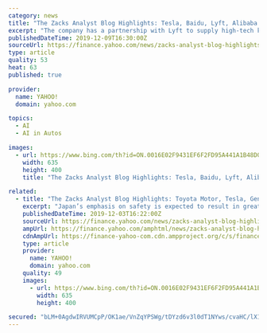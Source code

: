 ```yaml
---
category: news
title: "The Zacks Analyst Blog Highlights: Tesla, Baidu, Lyft, Alibaba and Intel"
excerpt: "The company has a partnership with Lyft to supply high-tech kits that turn vehicles into self-driving cars. Additionally, Ford expects to launch Level 4 vehicles in 2021. Baidu and Volvo have also partnered to launch Level 4 vehicles in the same year. Further, Elon Musk has stated that Tesla will have Level 5 electric vehicles ready by 2020."
publishedDateTime: 2019-12-09T16:30:00Z
sourceUrl: https://finance.yahoo.com/news/zacks-analyst-blog-highlights-tesla-151903956.html
type: article
quality: 53
heat: 63
published: true

provider:
  name: YAHOO!
  domain: yahoo.com

topics:
  - AI
  - AI in Autos

images:
  - url: https://www.bing.com/th?id=ON.0016E02F9431EF6F2FD95A441A1B48D0
    width: 635
    height: 400
    title: "The Zacks Analyst Blog Highlights: Tesla, Baidu, Lyft, Alibaba and Intel"

related:
  - title: "The Zacks Analyst Blog Highlights: Toyota Motor, Tesla, General Motors, Alphabet and NVIDIA"
    excerpt: "Japan’s emphasis on safety is expected to result in greater consumer acceptance of driverless cars. We believe that the proper implementation of government policies and adoption of technologies like artificial intelligence, sensor fusion, V2X communication and Internet of Things among others will aid Japan-based carmakers to unleash the full ..."
    publishedDateTime: 2019-12-03T16:22:00Z
    sourceUrl: https://finance.yahoo.com/news/zacks-analyst-blog-highlights-toyota-144902632.html
    ampUrl: https://finance.yahoo.com/amphtml/news/zacks-analyst-blog-highlights-toyota-144902632.html
    cdnAmpUrl: https://finance-yahoo-com.cdn.ampproject.org/c/s/finance.yahoo.com/amphtml/news/zacks-analyst-blog-highlights-toyota-144902632.html
    type: article
    provider:
      name: YAHOO!
      domain: yahoo.com
    quality: 49
    images:
      - url: https://www.bing.com/th?id=ON.0016E02F9431EF6F2FD95A441A1B48D0
        width: 635
        height: 400

secured: "bLM+0AgdwIRVUMCpP/OK1ae/VnZqYPSWg/tDYzd6v3l0dT1NYws/cvaHC/lX1tWVBfXdA/5eMuNGFTspQ3uLyv0/FW575eOG06/h2ghu7t+AmgRlid8Bk5njQ+IU0FRDnJjcORYdKdID8SHrNzXjUUDlrPHi3WjCw5Qqmpxcpb7+PxoQ56G0bhodC9hbHGSuc2MveJImtCqajX//dUcUb2O+r6Szvm5FigNV8tXg9xwvI63wHvPWI/acixSf0nE8DqShn9Tcbl/7pF3evR4dHg==;wZofXPDsoWuXA0UEOPR6Ew=="
---
```


